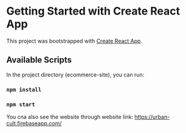 # Getting Started with Create React App

This project was bootstrapped with [Create React App](https://github.com/facebook/create-react-app).

## Available Scripts

In the project directory (ecommerce-site), you can run:

### `npm install`

### `npm start`

You cna also see the website through website link: https://urban-cult.firebaseapp.com/
